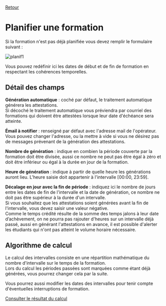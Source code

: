 [Retour](index.md)

# Planifier une formation  #  
Si la formation n'est pas déjà planifiée vous devez remplir le formulaire suivant :


![planif1](https://user-images.githubusercontent.com/26385729/69242072-5eb7d400-0ba0-11ea-9dab-819bfd4e5650.png)

Vous pouvez redéfinir ici les dates de début et de fin de formation en respectant les cohérences temporelles.  

## Détail des champs ##
**Génération automatique** : coché par défaut, le traitement automatique générera les attestations.  
Si décoché le traitement automatique vous préviendra par courriel des formations qui doivent être attestées lorsque leur date d'échéance sera atteinte.  

**Émail à notifier** : renseigné par défaut avec l'adresse mail de l'opérateur.  
Vous pouvez changer l'adresse, ou la mettre à vide si vous ne désirez pas de messages prévenant de la génération des attestations.  

**Nombre de génération** : indique en combien la période couverte par la formation doit être divisée, aussi ce nombre ne peut pas être égal à zéro et doit être inférieur ou égal à la durée en jour de la formation.  

**Heure de génération** : indique à partir de quelle heure les générations auront lieu. L'heure saisie doit appartenir à l'intervalle [00:00, 23:59].  

**Décalage en jour avec la fin de période** : indiquez ici le nombre de jours entre les dates de fin de l'intervalle et la date de génération, ce nombre ne doit pas être supérieur à la durée d'un intervalle.  
Si vous souhaitez que les attestations soient générées avant la fin de l'intervalle, vous devez saisir une valeur négative.  
Comme le temps crédité résulte de la somme des temps jalons à leur date d’achèvement, on ne pourra pas rajouter d'heures sur un intervalle déjà passé, aussi en générant l'attestations en avance, il est possible d'alerter les étudiants qui n'ont pas atteint le volume horaire nécessaire.  


## Algorithme de calcul ##
Le calcul des intervalles consiste en une répartition mathématique du nombre d'intervalle sur le temps de la formation.  
Lors du calcul les périodes passées sont marquées comme étant déjà générées, vous pourrez changer cela par la suite.  

Vous pourrez aussi modifier les dates des intervalles pour tenir compte d'éventuelles interruptions de formation.

[Consulter le résultat du calcul](modifier.md)
